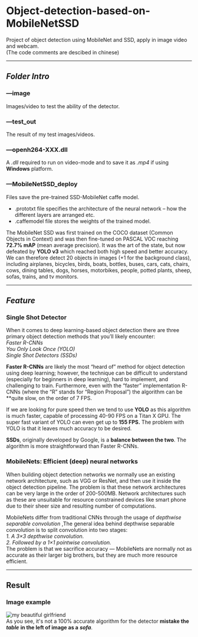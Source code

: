 # Object-detection-based-on-MobileNetSSD
Project of object detection using MobileNet and SSD, apply in image video and webcam.   
(The code comments are descibed in chinese)

------
## ***Folder Intro***
### —image
Images/video to test the ability of the detector.

### —test_out
The result of my test images/videos.

### —openh264-XXX.dll
A *.dll* required to run on video-mode and to save it as *.mp4* if using **Windows** platform.

### —MobileNetSSD_deploy
Files save the pre-trained SSD-MobileNet caffe model.   
   - .prototxt file specifies the architecture of the neural network – how the different layers are arranged etc.
   - .caffemodel file stores the weights of the trained model.   
      
The MobileNet SSD was first trained on the COCO dataset (Common Objects in Context) and was then fine-tuned on PASCAL VOC reaching **72.7% mAP** (mean average precision). It was the art of the state, but now defeated by **YOLO v3** which reached both high speed and better accuracy.  
We can therefore detect 20 objects in images (+1 for the background class), including airplanes, bicycles, birds, boats, bottles, buses, cars, cats, chairs, cows, dining tables, dogs, horses, motorbikes, people, potted plants, sheep, sofas, trains, and tv monitors.

------
## ***Feature***
### Single Shot Detector
When it comes to deep learning-based object detection there are three primary object detection methods that you’ll likely encounter:  
*Faster R-CNNs  
You Only Look Once (YOLO)  
Single Shot Detectors (SSDs)*

**Faster R-CNNs** are likely the most “heard of” method for object detection using deep learning; however, the technique can be difficult to understand (especially for beginners in deep learning), hard to implement, and challenging to train.
Furthermore, even with the “faster” implementation R-CNNs (where the “R” stands for “Region Proposal”) the algorithm can be **quite slow, on the order of 7 FPS.

If we are looking for pure speed then we tend to use **YOLO** as this algorithm is much faster, capable of processing 40-90 FPS on a Titan X GPU. The super fast variant of YOLO can even get up to **155 FPS.** The problem with YOLO is that it leaves much accuracy to be desired.

**SSDs**, originally developed by Google, is a **balance between the two**. The algorithm is more straightforward than Faster R-CNNs.

### MobileNets: Efficient (deep) neural networks
When building object detection networks we normally use an existing network architecture, such as VGG or ResNet, and then use it inside the object detection pipeline. The problem is that these network architectures can be very large in the order of 200-500MB.
Network architectures such as these are unsuitable for resource constrained devices like smart phone due to their sheer size and resulting number of computations.

MobileNets differ from traditional CNNs through the usage of *depthwise separable convolution* ,The general idea behind depthwise separable convolution is to split convolution into two stages:   
*1. A 3×3 depthwise convolution.   
2. Followed by a 1×1 pointwise convolution.*  
The problem is that we sacrifice accuracy — MobileNets are normally not as accurate as their larger big brothers, but they are much more resource efficient.

------
## Result
### Image example
![my beautiful girlfriend](https://github.com/LZQthePlane/Object-detection-based-on-MobileNetSSD/blob/master/test_out/example_01.jpg)  
As you see,  it's not a 100% accurate algorithm for the detector **mistake the** ***table*** **in the left of image as a** ***sofa***.
